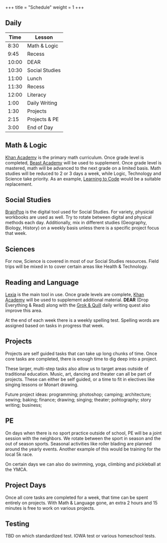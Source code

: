 +++
title = "Schedule"
weight = 1
+++

## Daily

| Time  | Lesson       |
|-------|--------------------|
| 8:30  | Math & Logic       |
| 9:45  | Recess             |
| 10:00 | DEAR               |
| 10:30 | Social Studies     |
| 11:00 | Lunch              |
| 11:30 | Recess             |
| 12:00 | Literacy |
| 1:00  | Daily Writing      |
| 1:30  | Projects           |
| 2:15  | Projects & PE      |
| 3:00  | End of Day         |

## Math & Logic

[Khan Academy](https://www.khanacademy.org/) is the primary math curriculum. Once grade level is completed, [Beast Academy](https://beastacademy.com) will be used to supplement. Once grade level is mastered, math will be advanced to the next grade on a limited basis. Math studies will be reduced to 2 or 3 days a week, while Logic, Technology and Science take priority. As an example, [Learning to Code](https://developer.apple.com/swift-playground/) would be a suitable replacement.

## Social Studies

[BrainPop](https://www.brainpop.com) is the digital tool used for Social Studies. For variety, physicial workbooks are used as well. Try to rotate between digital and physical methods each day. Additionally, mix in different studies (Geography, Biology, History) on a weekly basis unless there is a specific project focus that week.

## Sciences

For now, Science is covered in most of our Social Studies resources. Field trips will be mixed in to cover certain areas like Health & Technology.

## Reading and Language

[Lexia](https://www.lexialearning.com) is the main tool in use. Once grade levels are complete, [Khan Academy](https://www.khanacademy.org/) will be used to supplement additional material. **DEAR** (Drop Everything & Read) along with the [Grok & Quill](/patterns/quests/grokquill/) daily writing quest also improve this area.

At the end of each week there is a weekly spelling test. Spelling words are assigned based on tasks in progress that week.

## Projects

Projects are self guided tasks that can take up long chunks of time. Once core tasks are completed, there is enough time to dig deep into a project.

These larger, multi-step tasks also allow us to target areas outside of traditional education. Music, art, dancing and theater can all be part of projects. These can either be self guided, or a time to fit in electives like singing lessons or Monart drawing.

Future project ideas: programming; photoshop; camping; architecture; sewing; baking; finance; drawing; singing; theater; pohtography; story writing; business;

## PE

On days when there is no sport practice outside of school, PE will be a joint session with the neighbors. We rotate between the sport in season and the out of season sports. Seasonal activities like roller blading are planned around the yearly events. Another example of this would be training for the local 5k race.

On certain days we can also do swimming, yoga, climbing and pickleball at the YMCA.

## Project Days

Once all core tasks are completed for a week, that time can be spent entirely on projects. With Math & Language gone, an extra 2 hours and 15 minutes is free to work on various projects.

## Testing

TBD on which standardized test. IOWA test or various homeschool tests.
